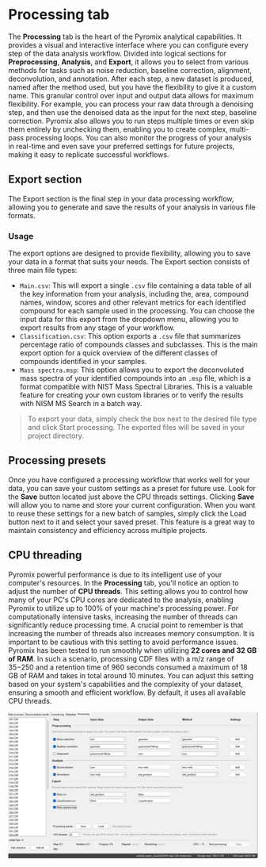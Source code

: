 # Processing tab
The **Processing** tab is the heart of the Pyromix analytical capabilities. It provides a visual and interactive interface where you can configure every step of the data analysis workflow. Divided into logical sections for **Preprocessing**, **Analysis**, and **Export**, it allows you to select from various methods for tasks such as noise reduction, baseline correction, alignment, deconvolution, and annotation. After each step, a new dataset is produced, named after the method used, but you have the flexibility to give it a custom name. This granular control over input and output data allows for maximum flexibility. For example, you can process your raw data through a denoising step, and then use the denoised data as the input for the next step, baseline correction. Pyromix also allows you to run steps multiple times or even skip them entirely by unchecking them, enabling you to create complex, multi-pass processing loops. You can also monitor the progress of your analysis in real-time and even save your preferred settings for future projects, making it easy to replicate successful workflows.

## Export section
The Export section is the final step in your data processing workflow, allowing you to generate and save the results of your analysis in various file formats.
### Usage
The export options are designed to provide flexibility, allowing you to save your data in a format that suits your needs. The Export section consists of three main file types:
- `Main.csv`: This will export a single `.csv` file containing a data table of all the key information from your analysis, including the, area, compound names, window, scores and other relevant metrics for each identified compound for each sample used in the processing. You can choose the input data for this export from the dropdown menu, allowing you to export results from any stage of your workflow.
- `Classification.csv`: This option exports a `.csv` file that summarizes percentage ratio of compounds classes and subclasses. This is the main export option for a quick overview of the different classes of compounds identified in your samples.
- `Mass spectra.msp`: This option allows you to export the deconvoluted mass spectra of your identified compounds into an `.msp` file, which is a format compatible with NIST Mass Spectral Libraries. This is a valuable feature for creating your own custom libraries or to verify the results with NISM MS Search in a batch way.

> To export your data, simply check the box next to the desired file type and click Start processing. The exported files will be saved in your project directory.

## Processing presets
Once you have configured a processing workflow that works well for your data, you can save your custom settings as a preset for future use. Look for the **Save** button located just above the CPU threads settings. Clicking **Save** will allow you to name and store your current configuration. When you want to reuse these settings for a new batch of samples, simply click the Load button next to it and select your saved preset. This feature is a great way to maintain consistency and efficiency across multiple projects.

 
## CPU threading
Pyromix powerful performance is due to its intelligent use of your computer's resources. In the **Processing** tab, you'll notice an option to adjust the number of **CPU threads**. This setting allows you to control how many of your PC's CPU cores are dedicated to the analysis, enabling Pyromix to utilize up to 100% of your machine's processing power. For computationally intensive tasks, increasing the number of threads can significantly reduce processing time.
A crucial point to remember is that increasing the number of threads also increases memory consumption. It is important to be cautious with this setting to avoid performance issues. Pyromix has been tested to run smoothly when utilizing **22 cores and 32 GB of RAM**. In such a scenario, processing CDF files with a m/z range of 35−250 and a retention time of 960 seconds consumed a maximum of 18 GB of RAM and takes in total around 10 minutes. You can adjust this setting based on your system's capabilities and the complexity of your dataset, ensuring a smooth and efficient workflow. By default, it uses all available CPU threads.

<p align="center">
    <img src="images/image012.png" >
</p>